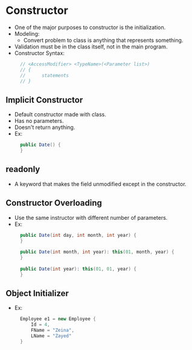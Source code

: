 # Constructor

- One of the major purposes to constructor is the initialization.
- Modeling:
  - Convert problem to class is anything that represents something.
- Validation must be in the class itself, not in the main program.
- Constructor Syntax:
  ```csharp
    // <AccessModifier> <TypeName>(<Parameter list>)
    // {
    //      statements
    // }
  ```
  
## Implicit Constructor
- Default constructor made with class.
- Has no parameters.
- Doesn't return anything.
- Ex:
  ```csharp
    public Date() {
    }
  ```
  
## readonly
- A keyword that makes the field unmodified except in the constructor.
 
## Constructor Overloading
- Use the same instructor with different number of parameters.
- Ex:
  ```csharp
    public Date(int day, int month, int year) {
    }
    
    public Date(int month, int year): this(01, month, year) {
    }
    
    public Date(int year): this(01, 01, year) {
    }
  ```

## Object Initializer
- Ex:
  ```csharp
    Employee e1 = new Employee {
        Id = 4,
        FName = "Zeina",
        LName = "Zayed"
    }
  ```
